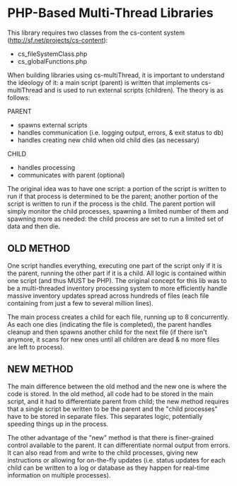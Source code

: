 PHP-Based Multi-Thread Libraries
=================


This library requires two classes from the cs-content system 
(http://sf.net/projects/cs-content):

* cs_fileSystemClass.php
* cs_globalFunctions.php

  
  
When building libraries using cs-multiThread, it is important to understand the 
ideology of it: a main script (parent) is written that implements cs-multiThread 
and is used to run external scripts (children).  The theory is as follows:

PARENT

 * spawns external scripts
 * handles communication (i.e. logging output, errors, & exit status to db)
 * handles creating new child when old child dies (as necessary)

CHILD

 * handles processing
 * communicates with parent (optional)
	

The original idea was to have one script: a portion of the script is written to 
run if that process is determined to be the parent; another portion of the 
script is written to run if the process is the child.  The parent portion will 
simply monitor the child processes, spawning a limited number of them and 
spawning more as needed: the child process are set to run a limited set of 
data and then die.  

OLD METHOD
----------

One script handles everything, executing one part of the script only if it is 
the parent, running the other part if it is a child.  All logic is contained 
within one script (and thus MUST be PHP).  The original concept for this lib 
was to be a multi-threaded inventory processing system to more efficiently 
handle massive inventory updates spread across hundreds of files (each file 
containing from just a few to several million lines).

The main process creates a child for each file, running up to 8 concurrently.
As each one dies (indicating the file is completed), the parent handles cleanup 
and then spawns another child for the next file (if there isn't anymore, it scans 
for new ones until all children are dead & no more files are left to process).

NEW METHOD
----------

The main difference between the old method and the new one is where the code is
stored.  In the old method, all code had to be stored in the main script, and 
it had to differentiate parent from child; the new method requires that a single 
script be written to be the parent and the "child processes" have to be stored 
in separate files.  This separates logic, potentially speeding things up in 
the process.

The other advantage of the "new" method is that there is finer-grained control
available to the parent.  It can differentiate normal output from errors.  It 
can also read from and write to the child processes, giving new instructions 
or allowing for on-the-fly updates (i.e. status updates for each child can be 
written to a log or database as they happen for real-time information on 
multiple processes).
